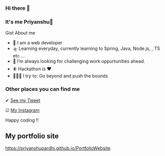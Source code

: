 ### Hi there 👋

### It's me Priyanshu👋

Gist About me

- 🎤 I am a web developer
- 🛸 Learning everyday, currently learning to Spring, Java, Node.js, , TS etc ...
- 🌋 I’m always looking for challenging work oppurtunities ahead.
- ⛹️‍ Hackathon is ❤
- 🧗🏾‍♀️ I try to: Go beyond and push the bounds

### Other places you can find me 

✔ [See my Tweet](https://twitter.com/PriyanshuTWT)

☑ [My Instagram](https://www.instagram.com/pri_devv/)  

Happy coding !!

## My portfolio site

https://priyanshupardhi.github.io/PortfolioWebsite
